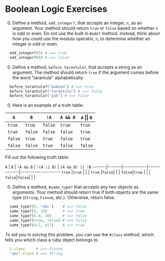 # Boolean Logic Exercises

0. Define a method, `odd_integer?`, that accepts an integer, `n`, as an argument. Your method should return `true` or `false` based on whether `n` is odd or even. Do not use the built in `#odd?` method. Instead, think about how you could use the modulo operator, `%`, to determine whether an integer is odd or even.

  ```ruby
    odd_integer?(5) # ==> true
    odd_integer?(6) # ==> false
  ```

0. Define a method, `before_tarantula?`, that accepts a string as an argument. The method should return `true` if the argument comes before the word "tarantula" alphabetically.

  ```ruby
    before_tarantula?("baboon") # ==> true
    before_tarantula?("tarantula") # ==> false
    before_tarantula?("yak") # ==> false
  ```

0. Here is an example of a truth table:

`A`    | `B`   | `!A`  | `A && B` | `A` \|\| `B`
-------|-------|-------|----------|-------------
`true` |`true` |`false`|`true`    | `true`
`true` |`false`|`false`|`false`   | `true`
`false`|`true` |`true` |`false`   | `true`
`false`|`false`|`true` |`false`   | `false`

Fill out the following truth table:

`A`    | `B`   | `!A && B`  | `!(A || B)` | `(A && B) || !B`
-------|-------|------------|-------------|--------------------
`true` |`true` |            |             |
`true` |`false`|            |             |
`false`|`true` |            |             |
`false`|`false`|            |             |

0. Define a method, `#same_type?` that accepts any two objects as arguments. Your method should return true if both objects are the same type (`String`, `Fixnum`, etc.). Otherwise, return false.

  ```ruby
    same_type?(5, "abc")    # ==> false
    same_type?(5, 10)       # ==> true
    same_type?(5.0, 10)     # ==> false
    same_type?(true, false) # ==> false
    same_type?(nil, nil)    # ==> true
  ```

To aid you in solving this problem, you can use the `#class` method, which tells you which class a ruby object belongs to.

  ```ruby
    5.class     # ==> Fixnum
    "abc".class # ==> String
  ```
